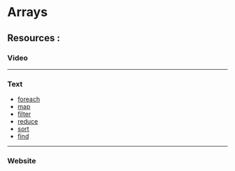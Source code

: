 
# Arrays

## **Resources** :

### Video

----

### Text

- [foreach]()
- [map]()
- [filter]()
- [reduce]()
- [sort]()
- [find]()

----

### Website